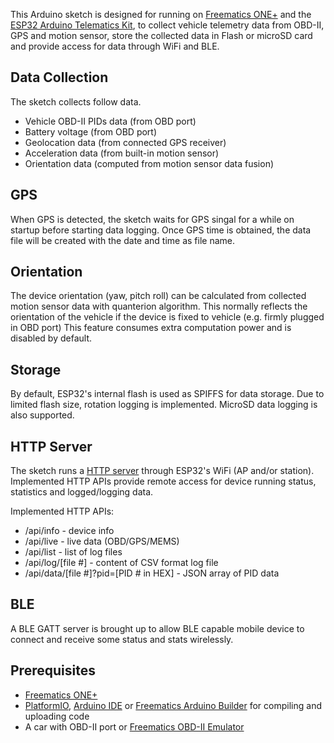 This Arduino sketch is designed for running on [Freematics ONE+](https://freematics.com/products/freematics-one-plus/) and the [ESP32 Arduino Telematics Kit](https://freematics.com/products/freematics-esprit-obd-kit/), to collect vehicle telemetry data from OBD-II, GPS and motion sensor, store the collected data in Flash or microSD card and provide access for data through WiFi and BLE.

Data Collection
---------------

The sketch collects follow data.

* Vehicle OBD-II PIDs data (from OBD port)
* Battery voltage (from OBD port)
* Geolocation data (from connected GPS receiver)
* Acceleration data (from built-in motion sensor)
* Orientation data (computed from motion sensor data fusion)

GPS
---

When GPS is detected, the sketch waits for GPS singal for a while on startup before starting data logging. Once GPS time is obtained, the data file will be created with the date and time as file name.

Orientation
-----------

The device orientation (yaw, pitch roll) can be calculated from collected motion sensor data with quanterion algorithm. This normally reflects the orientation of the vehicle if the device is fixed to vehicle (e.g. firmly plugged in OBD port)  This feature consumes extra computation power and is disabled by default.

Storage
-------

By default, ESP32's internal flash is used as SPIFFS for data storage. Due to limited flash size, rotation logging is implemented. MicroSD data logging is also supported.

HTTP Server
-----------

The sketch runs a [HTTP server](https://github.com/stanleyhuangyc/Freematics/tree/master/libraries/httpd) through ESP32's WiFi (AP and/or station). Implemented HTTP APIs provide remote access for device running status, statistics and logged/logging data.

Implemented HTTP APIs:

* /api/info - device info
* /api/live - live data (OBD/GPS/MEMS)
* /api/list - list of log files
* /api/log/[file #] - content of CSV format log file
* /api/data/[file #]?pid=[PID # in HEX] - JSON array of PID data

BLE
---

A BLE GATT server is brought up to allow BLE capable mobile device to connect and receive some status and stats wirelessly.

Prerequisites
-------------

* [Freematics ONE+](https://freematics.com/products/freematics-one-plus/)
* [PlatformIO](http://platformio.org/), [Arduino IDE](https://github.com/espressif/arduino-esp32#installation-instructions) or [Freematics Arduino Builder](https://freematics.com/software/arduino-builder) for compiling and uploading code
* A car with OBD-II port or [Freematics OBD-II Emulator](https://freematics.com/products/freematics-obd-emulator-mk2/)

